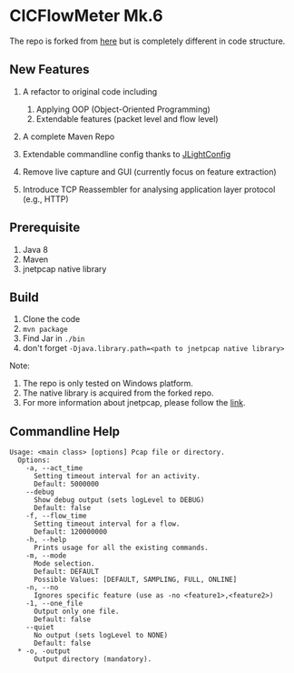 # CICFlowMeter Mk.6
The repo is forked from [here](https://github.com/CanadianInstituteForCybersecurity/CICFlowMeter) 
but is completely different in code structure.

## New Features
1. A refactor to original code including
    1. Applying OOP (Object-Oriented Programming)
    2. Extendable features (packet level and flow level)
    
2. A complete Maven Repo
3. Extendable commandline config thanks to [JLightConfig](https://github.com/Tomahawkd/JLightConfig)
4. Remove live capture and GUI (currently focus on feature extraction)
5. Introduce TCP Reassembler for analysing application layer protocol (e.g., HTTP)

## Prerequisite
1. Java 8
2. Maven
3. jnetpcap native library

## Build
1. Clone the code
2. `mvn package`
3. Find Jar in `./bin`
4. don't forget `-Djava.library.path=<path to jnetpcap native library>`

Note: 
1. The repo is only tested on Windows platform.
2. The native library is acquired from the forked repo.
3. For more information about jnetpcap, please follow the [link](https://sourceforge.net/projects/jnetpcap/).


## Commandline Help
```
Usage: <main class> [options] Pcap file or directory.
  Options:
    -a, --act_time
      Setting timeout interval for an activity.
      Default: 5000000
    --debug
      Show debug output (sets logLevel to DEBUG)
      Default: false
    -f, --flow_time
      Setting timeout interval for a flow.
      Default: 120000000
    -h, --help
      Prints usage for all the existing commands.
    -m, --mode
      Mode selection.
      Default: DEFAULT
      Possible Values: [DEFAULT, SAMPLING, FULL, ONLINE]
    -n, --no
      Ignores specific feature (use as -no <feature1>,<feature2>)
    -1, --one_file
      Output only one file.
      Default: false
    --quiet
      No output (sets logLevel to NONE)
      Default: false
  * -o, -output
      Output directory (mandatory).
```